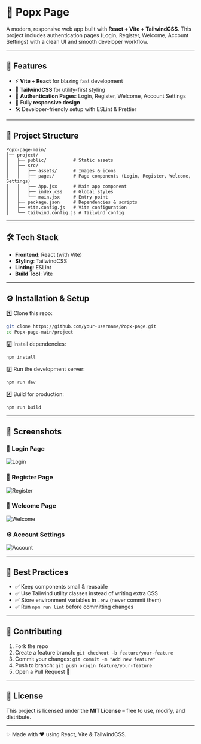 # 🌟 Popx Page  

A modern, responsive web app built with **React + Vite + TailwindCSS**. This project includes authentication pages (Login, Register, Welcome, Account Settings) with a clean UI and smooth developer workflow.  

---

## 🚀 Features  

- ⚡ **Vite + React** for blazing fast development  
- 🎨 **TailwindCSS** for utility-first styling  
- 🔑 **Authentication Pages**: Login, Register, Welcome, Account Settings  
- 📱 Fully **responsive design**  
- 🛠️ Developer-friendly setup with ESLint & Prettier  

---

## 📂 Project Structure  

```
Popx-page-main/
│── project/
│   ├── public/          # Static assets
│   ├── src/
│   │   ├── assets/      # Images & icons
│   │   ├── pages/       # Page components (Login, Register, Welcome, Settings)
│   │   ├── App.jsx      # Main app component
│   │   ├── index.css    # Global styles
│   │   └── main.jsx     # Entry point
│   ├── package.json     # Dependencies & scripts
│   ├── vite.config.js   # Vite configuration
│   └── tailwind.config.js # Tailwind config
```

---

## 🛠️ Tech Stack  

- **Frontend**: React (with Vite)  
- **Styling**: TailwindCSS  
- **Linting**: ESLint  
- **Build Tool**: Vite  

---

## ⚙️ Installation & Setup  

1️⃣ Clone this repo:  
```bash
git clone https://github.com/your-username/Popx-page.git
cd Popx-page-main/project
```

2️⃣ Install dependencies:  
```bash
npm install
```

3️⃣ Run the development server:  
```bash
npm run dev
```

4️⃣ Build for production:  
```bash
npm run build
```

---

## 📸 Screenshots  

### 🔐 Login Page  
![Login](https://via.placeholder.com/800x400?text=Login+Page)  

### 📝 Register Page  
![Register](https://via.placeholder.com/800x400?text=Register+Page)  

### 🎉 Welcome Page  
![Welcome](https://via.placeholder.com/800x400?text=Welcome+Page)  

### ⚙️ Account Settings  
![Account](https://via.placeholder.com/800x400?text=Account+Settings)  

---

## 📌 Best Practices  

- ✅ Keep components small & reusable  
- ✅ Use Tailwind utility classes instead of writing extra CSS  
- ✅ Store environment variables in `.env` (never commit them)  
- ✅ Run `npm run lint` before committing changes  

---

## 🤝 Contributing  

1. Fork the repo  
2. Create a feature branch: `git checkout -b feature/your-feature`  
3. Commit your changes: `git commit -m "Add new feature"`  
4. Push to branch: `git push origin feature/your-feature`  
5. Open a Pull Request 🚀  

---

## 📄 License  

This project is licensed under the **MIT License** – free to use, modify, and distribute.  

---

✨ Made with ❤️ using React, Vite & TailwindCSS.  

